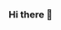 ### Hi there 👋

<!--
**blazejzj/blazejzj** is a ✨ _special_ ✨ repository because its `README.md` (this file) appears on your GitHub profile.

Here are some ideas to get you started:
https://capsule-render.vercel.app/api?type=venom&height=300&color=gradient&text=Look%20who's%20here!&textBg=false&animation=blink&desc=You're%20not%20lost%20are%20you?&descSize=-14
- 🔭 I’m currently working on ...
- 🌱 I’m currently learning ...
- 👯 I’m looking to collaborate on ...
- 🤔 I’m looking for help with ...
- 💬 Ask me about ...
- 📫 How to reach me: ...
- 😄 Pronouns: ...
- ⚡ Fun fact: ...
-->
